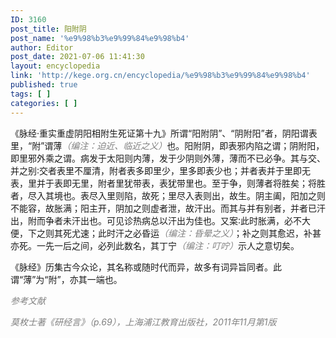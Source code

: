 ```yaml
---
ID: 3160
post_title: 阳附阴
post_name: '%e9%98%b3%e9%99%84%e9%98%b4'
author: Editor
post_date: 2021-07-06 11:41:30
layout: encyclopedia
link: 'http://kege.org.cn/encyclopedia/%e9%98%b3%e9%99%84%e9%98%b4'
published: true
tags: [ ]
categories: [ ]
---
```

《脉经·重实重虚阴阳相附生死证第十九》所谓“阳附阴”、“阴附阳”者，阴阳谓表里，“附”谓薄<span style="color: #808080;"><em>（编注：迫近、临近之义）</em></span>也。阳附阴，即表邪内陷之谓；阴附阳，即里邪外乘之谓。病发于太阳则内薄，发于少阴则外薄，薄而不已必争。其与交、并之别∶交者表里不厘清，附者表多即里少，里多即表少也；并者表并于里即无表，里并于表即无里，附者里犹带表，表犹带里也。至于争，则薄者将胜矣；将胜者，尽入其境也。表尽入里则陷，故死；里尽入表则出，故生。阴主阖，阳加之则不能容，故胀满；阳主开，阴加之则虚者泄，故汗出。而其与并有别者，并者已汗出，附而争者未汗出也。可见诊热病总以汗出为佳也。又案∶此时胀满，必不大便，下之则其死尤速；此时汗之必昏运<span style="color: #808080;"><em>（编注：昏晕之义）</em></span>；补之则其愈迟，补甚亦死。一先一后之间，必列此数名，其丁宁<span style="color: #808080;"><em>（编注：叮咛）</em></span>示人之意切矣。

《脉经》历集古今众论，其名称或随时代而异，故多有词异旨同者。此谓“薄”为“附”，亦其一端也。

<span style="color: #808080;"><em>参考文献</em></span>

<span style="color: #808080;"><em>莫枚士著《研经言》（p.69），上海浦江教育出版社，2011年11月第1版</em></span>